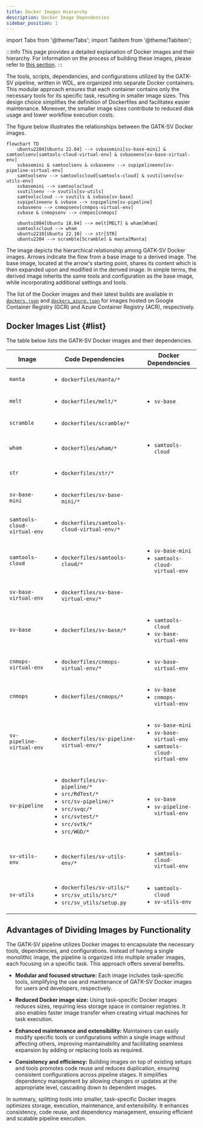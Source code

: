 ```yaml
---
title: Docker Images Hierarchy
description: Docker Image Dependencies
sidebar_position: 1
---
```


import Tabs from '@theme/Tabs';
import TabItem from '@theme/TabItem';

:::info
This page provides a detailed explanation of Docker 
images and their hierarchy. For information on the process 
of building these images, please refer to [this section](/docs/advanced/docker/deploy).
:::


The tools, scripts, dependencies, and configurations utilized by the 
GATK-SV pipeline, written in WDL, are organized into separate Docker 
containers. This modular approach ensures that each container 
contains only the necessary tools for its specific task, 
resulting in smaller image sizes. This design choice simplifies 
the definition of Dockerfiles and facilitates easier maintenance. 
Moreover, the smaller image sizes contribute to reduced disk 
usage and lower workflow execution costs.


The figure below illustrates the relationships between the GATK-SV Docker images.


```mermaid
flowchart TD
    ubuntu2204[Ubuntu 22.04] --> svbasemini[sv-base-mini] & samtoolsenv[samtools-cloud-virtual-env] & svbaseenv[sv-base-virtual-env]
    svbasemini & samtoolsenv & svbaseenv --> svpipelineenv[sv-pipeline-virtual-env]
    samtoolsenv --> samtoolscloud[samtools-cloud] & svutilsenv[sv-utils-env]
    svbasemini --> samtoolscloud
    svutilsenv --> svutils[sv-utils]
    samtoolscloud --> svutils & svbase[sv-base]
    svpipelineenv & svbase --> svpipeline[sv-pipeline]
    svbaseenv --> cnmopsenv[cnmpos-virtual-env]
    svbase & cnmopsenv --> cnmpos[cnmops]

    ubuntu1804[Ubuntu 18.04] --> melt[MELT] & wham[Wham]
    samtoolscloud --> wham
    ubuntu2210[Ubuntu 22.10] --> str[STR]
    ubuntu2204 --> scramble[Scramble] & manta[Manta]
```

The image depicts the hierarchical relationship among GATK-SV 
Docker images. Arrows indicate the flow from a base image 
to a derived image. The base image, located at the arrow's 
starting point, shares its content which is then expanded 
upon and modified in the derived image. In simple terms, 
the derived image inherits the same tools and configuration 
as the base image, while incorporating additional settings and tools.


The list of the Docker images and their latest builds 
are available in [`dockers.json`](https://github.com/broadinstitute/gatk-sv/blob/main/inputs/values/dockers.json)
and [`dockers_azure.json`](https://github.com/broadinstitute/gatk-sv/blob/main/inputs/values/dockers_azure.json)
for images hosted on Google Container Registry (GCR) and Azure Container Registry (ACR), respectively.

## Docker Images List {#list}

The table below lists the GATK-SV Docker images and their dependencies. 

| Image                        | Code Dependencies                                                                                                                                                                       | Docker Dependencies                                                                                 |
|------------------------------|-----------------------------------------------------------------------------------------------------------------------------------------------------------------------------------------|-----------------------------------------------------------------------------------------------------|
| `manta`                      | <ul><li>`dockerfiles/manta/*`</li></ul>                                                                                                                                                 |                                                                                                     |
| `melt`                       | <ul><li>`dockerfiles/melt/*`</li></ul>                                                                                                                                                  | <ul><li>`sv-base`</li></ul>                                                                         |
| `scramble`                   | <ul><li>`dockerfiles/scramble/*`</li></ul>                                                                                                                                              |                                                                                                     |
 | `wham`                       | <ul><li>`dockerfiles/wham/*`</li></ul>                                                                                                                                                  | <ul><li>`samtools-cloud`</li></ul>                                                                  |
 | `str`                        | <ul><li>`dockerfiles/str/*`</li></ul>                                                                                                                                                   |                                                                                                     |
 | `sv-base-mini`               | <ul><li>`dockerfiles/sv-base-mini/*`</li></ul>                                                                                                                                          |                                                                                                     |
 | `samtools-cloud-virtual-env` | <ul><li>`dockerfiles/samtools-cloud-virtual-env/*`</li></ul>                                                                                                                            |                                                                                                     |
 | `samtools-cloud`             | <ul><li>`dockerfiles/samtools-cloud/*`</li></ul>                                                                                                                                        | <ul><li>`sv-base-mini`</li><li>`samtools-cloud-virtual-env`</li></ul>                               |
 | `sv-base-virtual-env`        | <ul><li>`dockerfiles/sv-base-virtual-env/*`</li></ul>                                                                                                                                   |                                                                                                     |
 | `sv-base`                    | <ul><li>`dockerfiles/sv-base/*`</li></ul>                                                                                                                                               | <ul><li>`samtools-cloud`</li><li>`sv-base-virtual-env`</li></ul>                                    |
 | `cnmops-virtual-env`         | <ul><li>`dockerfiles/cnmops-virtual-env/*`</li></ul>                                                                                                                                    | <ul><li>`sv-base-virtual-env`</li></ul>                                                             |
 | `cnmops`                     | <ul><li>`dockerfiles/cnmops/*`</li></ul>                                                                                                                                                | <ul><li>`sv-base`</li><li>`cnmops-virtual-env`</li></ul>                                            |
 | `sv-pipeline-virtual-env`    | <ul><li>`dockerfiles/sv-pipeline-virtual-env/*`</li></ul>                                                                                                                               | <ul><li>`sv-base-mini`</li><li>`sv-base-virtual-env`</li><li>`samtools-cloud-virtual-env`</li></ul> |
 | `sv-pipeline`                | <ul><li>`dockerfiles/sv-pipeline/*`</li><li> `src/RdTest/*`</li><li>`src/sv-pipeline/*`</li><li>`src/svqc/*`</li><li>`src/svtest/*`</li><li> `src/svtk/*`</li><li>`src/WGD/*`</li></ul> | <ul><li>`sv-base`</li><li>`sv-pipeline-virtual-env`</li></ul>                                       |
 | `sv-utils-env`               | <ul><li>`dockerfiles/sv-utils-env/*`</li></ul>                                                                                                                                          | <ul><li>`samtools-cloud-virtual-env`</li></ul>                                                      |
 | `sv-utils`                   | <ul><li>`dockerfiles/sv-utils/*`</li><li>`src/sv_utils/src/*`</li><li> `src/sv_utils/setup.py`</li></ul>                                                                                | <ul><li>`samtools-cloud`</li><li>`sv-utils-env`</li></ul>                                           |


## Advantages of Dividing Images by Functionality

The GATK-SV pipeline utilizes Docker images to encapsulate the necessary tools, 
dependencies, and configurations. Instead of having a single monolithic image, 
the pipeline is organized into multiple smaller images, each focusing on a specific task. 
This approach offers several benefits.


- **Modular and focused structure:** 
Each image includes task-specific tools, simplifying the use and maintenance of 
GATK-SV Docker images for users and developers, respectively.


- **Reduced Docker image size:**
Using task-specific Docker images reduces sizes, requiring less storage space 
in container registries. It also enables faster image transfer 
when creating virtual machines for task execution.


- **Enhanced maintenance and extensibility:**
Maintainers can easily modify specific tools or configurations within 
a single image without affecting others, improving maintainability and 
facilitating seamless expansion by adding or replacing tools as required.


- **Consistency and efficiency:**
Building images on top of existing setups and tools promotes code 
reuse and reduces duplication, ensuring consistent configurations 
across pipeline stages. It simplifies dependency management by 
allowing changes or updates at the appropriate level, cascading 
down to dependent images.


In summary, splitting tools into smaller, task-specific 
Docker images optimizes storage, execution, maintenance, and extensibility. 
It enhances consistency, code reuse, and dependency management, 
ensuring efficient and scalable pipeline execution.
